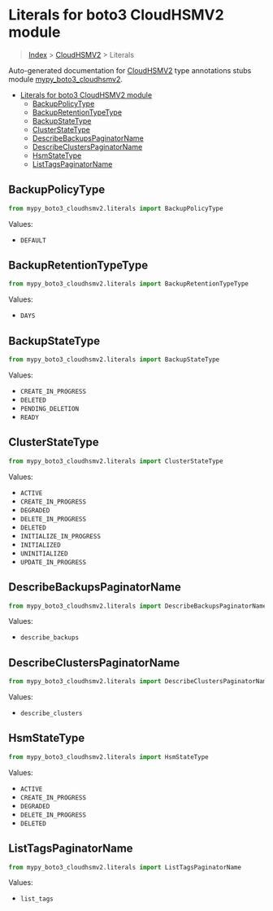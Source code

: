 # Literals for boto3 CloudHSMV2 module

> [Index](..) > [CloudHSMV2](.) > Literals

Auto-generated documentation for
[CloudHSMV2](https://boto3.amazonaws.com/v1/documentation/api/latest/reference/services/cloudhsmv2.html#CloudHSMV2)
type annotations stubs module
[mypy_boto3_cloudhsmv2](https://pypi.org/project/mypy-boto3-cloudhsmv2/).

- [Literals for boto3 CloudHSMV2 module](#literals-for-boto3-cloudhsmv2-module)
  - [BackupPolicyType](#backuppolicytype)
  - [BackupRetentionTypeType](#backupretentiontypetype)
  - [BackupStateType](#backupstatetype)
  - [ClusterStateType](#clusterstatetype)
  - [DescribeBackupsPaginatorName](#describebackupspaginatorname)
  - [DescribeClustersPaginatorName](#describeclusterspaginatorname)
  - [HsmStateType](#hsmstatetype)
  - [ListTagsPaginatorName](#listtagspaginatorname)

## BackupPolicyType

```python
from mypy_boto3_cloudhsmv2.literals import BackupPolicyType
```

Values:

- `DEFAULT`

## BackupRetentionTypeType

```python
from mypy_boto3_cloudhsmv2.literals import BackupRetentionTypeType
```

Values:

- `DAYS`

## BackupStateType

```python
from mypy_boto3_cloudhsmv2.literals import BackupStateType
```

Values:

- `CREATE_IN_PROGRESS`
- `DELETED`
- `PENDING_DELETION`
- `READY`

## ClusterStateType

```python
from mypy_boto3_cloudhsmv2.literals import ClusterStateType
```

Values:

- `ACTIVE`
- `CREATE_IN_PROGRESS`
- `DEGRADED`
- `DELETE_IN_PROGRESS`
- `DELETED`
- `INITIALIZE_IN_PROGRESS`
- `INITIALIZED`
- `UNINITIALIZED`
- `UPDATE_IN_PROGRESS`

## DescribeBackupsPaginatorName

```python
from mypy_boto3_cloudhsmv2.literals import DescribeBackupsPaginatorName
```

Values:

- `describe_backups`

## DescribeClustersPaginatorName

```python
from mypy_boto3_cloudhsmv2.literals import DescribeClustersPaginatorName
```

Values:

- `describe_clusters`

## HsmStateType

```python
from mypy_boto3_cloudhsmv2.literals import HsmStateType
```

Values:

- `ACTIVE`
- `CREATE_IN_PROGRESS`
- `DEGRADED`
- `DELETE_IN_PROGRESS`
- `DELETED`

## ListTagsPaginatorName

```python
from mypy_boto3_cloudhsmv2.literals import ListTagsPaginatorName
```

Values:

- `list_tags`
